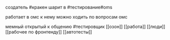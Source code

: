 создатель #кракен шарит в  #тестирование#oms

работает в омс к нему можно ходить по вопросам омс 

мемный открытый к общению
#тестировщик 
[[озон]]
[[работа]]
[[люди]]
[[рабочее по фронтенду]]
[[автотесты]]
